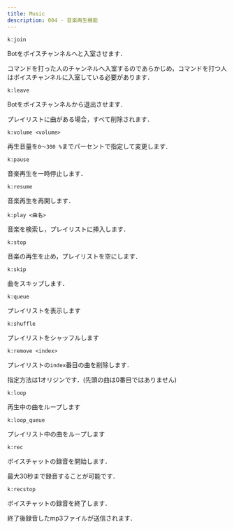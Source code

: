 ```yaml
---
title: Music
description: 004 - 音楽再生機能
---
```


<command 
  name="join"
  :roles="[{name: 'サーバーOnly', color: 'green'}]"
  :usages="['k:join']">

<div>

  `k:join`

Botをボイスチャンネルへと入室させます．

コマンドを打った人のチャンネルへ入室するのであらかじめ，コマンドを打つ人はボイスチャンネルに入室している必要があります．

</div>

</command>

<command 
  name="leave"
  :roles="[{name: 'サーバーOnly', color: 'green'}]"
  :usages="['k:leave']">

<div>

  `k:leave`

Botをボイスチャンネルから退出させます．

プレイリストに曲がある場合，すべて削除されます．

</div>

</command>

<command 
  name="volume"
  :roles="[{name: 'サーバーOnly', color: 'green'}]"
  :usages="['k:volume 100', 'k:volume 30']">

<div>

  `k:volume <volume>`

再生音量を`0～300 %`までパーセントで指定して変更します．

</div>

</command>

<command 
  name="pause"
  :roles="[{name: 'サーバーOnly', color: 'green'}]"
  :usages="['k:pause']">

<div>

  `k:pause`

音楽再生を一時停止します．

</div>

</command>

<command 
  name="resume"
  :roles="[{name: 'サーバーOnly', color: 'green'}]"
  :usages="['k:resume']">

<div>

  `k:resume`

音楽再生を再開します．

</div>

</command>

<command 
  name="play"
  :roles="[{name: 'サーバーOnly', color: 'green'}]"
  :usages="['k:play 潮風']">

<div>

  `k:play <曲名>`

音楽を検索し，プレイリストに挿入します．

</div>

</command>

<command 
  name="stop"
  :roles="[{name: 'サーバーOnly', color: 'green'}]"
  :usages="['k:stop']">

<div>

  `k:stop`

音楽の再生を止め，プレイリストを空にします．

</div>

</command>

<command 
  name="skip"
  :roles="[{name: 'サーバーOnly', color: 'green'}]"
  :usages="['k:skip']">

<div>

  `k:skip`

曲をスキップします．

</div>

</command>

<command 
  name="queue"
  :aliases="['playlist']"
  :roles="[{name: 'サーバーOnly', color: 'green'}]"
  :usages="['k:queue']">

<div>

  `k:queue`

プレイリストを表示します

</div>

</command>

<command 
  name="shuffle"
  :roles="[{name: 'サーバーOnly', color: 'green'}]"
  :usages="['k:shuffle']">

<div>

  `k:shuffle`

プレイリストをシャッフルします

</div>

</command>

<command 
  name="remove"
  :roles="[{name: 'サーバーOnly', color: 'green'}]"
  :usages="['k:remove 2']">

<div>

  `k:remove <index>`

プレイリストの`index`番目の曲を削除します．

指定方法は1オリジンです．(先頭の曲は0番目ではありません)

</div>

</command>

<command 
  name="loop"
  :roles="[{name: 'サーバーOnly', color: 'green'}]"
  :usages="['k:loop']">

<div>

  `k:loop`

再生中の曲をループします

</div>

</command>

<command 
  name="loop_queue"
  :roles="[{name: 'サーバーOnly', color: 'green'}]"
  :usages="['k:loop_queue']">

<div>

  `k:loop_queue`

プレイリスト中の曲をループします

</div>

</command>

<command 
  name="rec"
  :roles="[{name: 'サーバーOnly', color: 'green'},{name: 'メッセージ編集権限', color: 'purple'}]"
  :usages="['k:rec']">

<div>

  `k:rec`

ボイスチャットの録音を開始します．

最大30秒まで録音することが可能です．

</div>

</command>

<command 
  name="recstop"
  :roles="[{name: 'サーバーOnly', color: 'green'},{name: 'メッセージ編集権限', color: 'purple'}]"
  :usages="['k:recstop']">

<div>

  `k:recstop`

ボイスチャットの録音を終了します．

終了後録音したmp3ファイルが送信されます．

</div>

</command>

